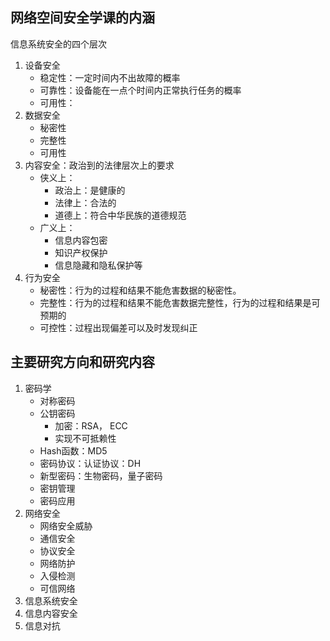 ## 网络空间安全学课的内涵



信息系统安全的四个层次

1. 设备安全
   * 稳定性：一定时间内不出故障的概率
   * 可靠性：设备能在一点个时间内正常执行任务的概率
   * 可用性：
2. 数据安全
   * 秘密性
   * 完整性
   * 可用性
3. 内容安全：政治到的法律层次上的要求
   * 侠义上：
     * 政治上：是健康的
     * 法律上：合法的
     * 道德上：符合中华民族的道德规范
   * 广义上：
     * 信息内容包密
     * 知识产权保护
     * 信息隐藏和隐私保护等
4. 行为安全
   * 秘密性：行为的过程和结果不能危害数据的秘密性。
   * 完整性：行为的过程和结果不能危害数据完整性，行为的过程和结果是可预期的
   * 可控性：过程出现偏差可以及时发现纠正

## 主要研究方向和研究内容

1. 密码学
   * 对称密码
   * 公钥密码
     * 加密：RSA， ECC
     * 实现不可抵赖性
   * Hash函数：MD5
   * 密码协议：认证协议：DH
   * 新型密码：生物密码，量子密码
   * 密钥管理
   * 密码应用
2. 网络安全
   * 网络安全威胁
   * 通信安全
   * 协议安全
   * 网络防护
   * 入侵检测
   * 可信网络
3. 信息系统安全
4. 信息内容安全
5. 信息对抗